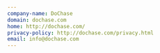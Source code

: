 ```yaml
---
company-name: DoChase
domain: dochase.com
home: http://dochase.com/
privacy-policy: http://dochase.com/privacy.html
email: info@dochase.com
---
```




